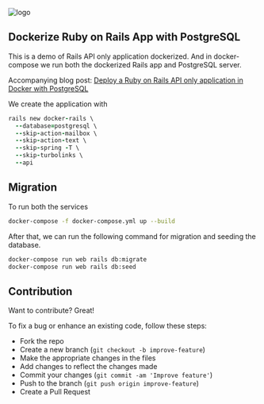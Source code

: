![logo](https://res.cloudinary.com/practicaldev/image/fetch/s--qtLpDnvY--/c_imagga_scale,f_auto,fl_progressive,h_420,q_auto,w_1000/https://dev-to-uploads.s3.amazonaws.com/i/47qjegyxjsp8uq0oemkg.png)

## Dockerize Ruby on Rails App with PostgreSQL
This is a demo of Rails API only application dockerized. And in docker-compose we run both the dockerized Rails app and PostgreSQL server.

Accompanying blog post: [Deploy a Ruby on Rails API only application in Docker with PostgreSQL](https://dev.to/joker666/deploy-a-ruby-on-rails-api-only-application-in-docker-with-postgresql-1933)

We create the application with 
```ruby
rails new docker-rails \
  --database=postgresql \
  --skip-action-mailbox \
  --skip-action-text \
  --skip-spring -T \
  --skip-turbolinks \
  --api
```

## Migration
To run both the services
```bash
docker-compose -f docker-compose.yml up --build
```

After that, we can run the following command for migration and seeding the database.

```bash
docker-compose run web rails db:migrate
docker-compose run web rails db:seed
```

## Contribution
Want to contribute? Great!

To fix a bug or enhance an existing code, follow these steps:

- Fork the repo
- Create a new branch (`git checkout -b improve-feature`)
- Make the appropriate changes in the files
- Add changes to reflect the changes made
- Commit your changes (`git commit -am 'Improve feature'`)
- Push to the branch (`git push origin improve-feature`)
- Create a Pull Request
